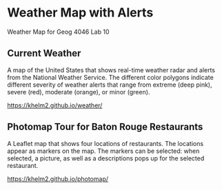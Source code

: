 # Weather Map with Alerts
Weather Map for Geog 4046 Lab 10

## Current Weather
A map of the United States that shows real-time weather radar and alerts from the National Weather Service. The different color polygons indicate different severity of weather alerts that range from extreme (deep pink), severe (red), moderate (orange), or minor (green).

https://khelm2.github.io/weather/

## Photomap Tour for Baton Rouge Restaurants
A Leaflet map that shows four locations of restaurants. The locations appear as markers on the map. The markers can be selected: when selected, a picture, as well as a descriptions pops up for the selected restaurant.

https://khelm2.github.io/photomap/
